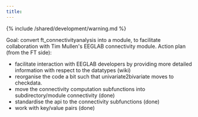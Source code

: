 ```yaml
---
title:
---
```


{% include /shared/development/warning.md %}

Goal: convert ft_connectivityanalysis into a module, to facilitate collaboration with Tim Mullen's EEGLAB connectivity module.
Action plan (from the FT side):

- facilitate interaction with EEGLAB developers by providing more detailed information with respect to the datatypes (wiki)
- reorganise the code a bit such that univariate2bivariate moves to checkdata.
- move the connectivity computation subfunctions into subdirectory/module connectivity (done)
- standardise the api to the connectivity subfunctions (done)
- work with key/value pairs (done)
